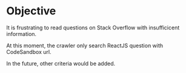 # Objective

It is frustrating to read questions on Stack Overflow with insufficicent information.

At this moment, the crawler only search ReactJS question with CodeSandbox url.

In the future, other criteria would be added.
